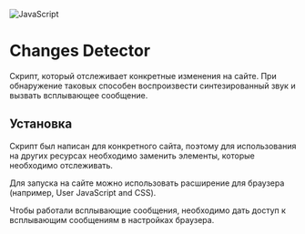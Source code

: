 ![JavaScript](https://img.shields.io/badge/JavaScript-ES6%2B-yellow)

# Changes Detector

Скрипт, который отслеживает конкретные изменения на сайте. При обнаружение таковых способен воспроизвести синтезированный звук и вызвать всплывающее сообщение.

## Установка

Скрипт был написан для конкретного сайта, поэтому для использования на других ресурсах необходимо заменить элементы, которые необходимо отслеживать.

Для запуска на сайте можно использовать расширение для браузера (например, User JavaScript and CSS).

Чтобы работали всплывающие сообщения, необходимо дать доступ к всплывающим сообщениям в настройках браузера.
